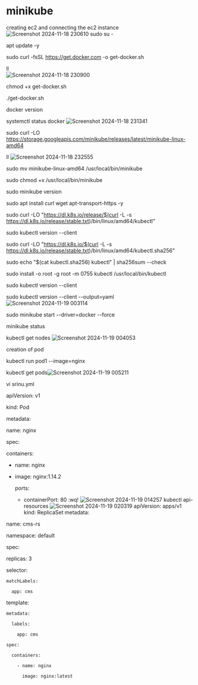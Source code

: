 # minikube
creating ec2 and connecting the ec2 instance
![Screenshot 2024-11-18 230610](https://github.com/user-attachments/assets/48722769-0d11-4658-b91a-25464ba20bf9)
sudo su -

apt update -y

sudo curl -fsSL https://get.docker.com -o get-docker.sh

ll	
![Screenshot 2024-11-18 230900](https://github.com/user-attachments/assets/1472abc5-2528-4c80-bac6-d452a60141bc)

chmod +x get-docker.sh

./get-docker.sh

docker version

systemctl status docker
![Screenshot 2024-11-18 231341](https://github.com/user-attachments/assets/0010ecf1-7ff5-4423-a54f-258dcefdaf50)

sudo curl -LO https://storage.googleapis.com/minikube/releases/latest/minikube-linux-amd64 

ll
![Screenshot 2024-11-18 232555](https://github.com/user-attachments/assets/84296b20-a230-45a8-9c55-7c0e4da2d89f)

sudo mv minikube-linux-amd64 /usr/local/bin/minikube

sudo chmod +x /usr/local/bin/minikube

sudo minikube version

sudo apt install curl wget apt-transport-https -y

sudo curl -LO "https://dl.k8s.io/release/$(curl -L -s https://dl.k8s.io/release/stable.txt)/bin/linux/amd64/kubectl"

sudo kubectl version --client 

sudo curl -LO "https://dl.k8s.io/$(curl -L -s https://dl.k8s.io/release/stable.txt)/bin/linux/amd64/kubectl.sha256"

sudo echo "$(cat kubectl.sha256) kubectl" | sha256sum --check

sudo install -o root -g root -m 0755 kubectl /usr/local/bin/kubectl

sudo kubectl version --client

sudo kubectl version --client --output=yaml
![Screenshot 2024-11-19 003114](https://github.com/user-attachments/assets/b4244b07-e040-4f6b-a94e-d56b016f2ba0)

sudo minikube start --driver=docker --force

minikube status

kubectl get nodes
![Screenshot 2024-11-19 004053](https://github.com/user-attachments/assets/495bedc3-f380-47b1-a810-b79ae5d21502)

creation of pod

kubectl run pod1 --image=nginx

kubectl get pods![Screenshot 2024-11-19 005211](https://github.com/user-attachments/assets/c649fee1-91da-478b-b776-caf1b9634a9d)

vi srinu.yml

apiVersion: v1

kind: Pod

metadata:

  name: nginx
  
spec:

  containers:
  
  - name: nginx
  - 
    image: nginx:1.14.2
    
    ports:
    
    - containerPort: 80
:wq!
![Screenshot 2024-11-19 014257](https://github.com/user-attachments/assets/ef11792e-7181-423b-b40f-e6c9c31cd539)
kubectl api-resources
![Screenshot 2024-11-19 020319](https://github.com/user-attachments/assets/2f28aea4-42c9-460b-90e2-7a93c8fbed64)
apiVersion: apps/v1
kind: ReplicaSet
metadata:

  name: cms-rs
  
  namespace: default
  
spec:

  replicas: 3
  
  selector:
  
    matchLabels:
    
      app: cms
      
  template:
  
    metadata:
    
      labels:
      
        app: cms
        
    spec:

      containers:
      
        - name: nginx
        
          image: nginx:latest

